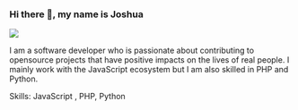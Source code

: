### Hi there 👋, my name is Joshua
![](https://res.cloudinary.com/dfxmjolki/image/upload/v1667815001/githubprofile/joshua_2_lc1nco.png)

I am a software developer who is passionate about contributing to opensource projects that have positive impacts on the lives of real people. I mainly work with the JavaScript ecosystem but I am also skilled in PHP and Python. 

Skills: JavaScript , PHP, Python





